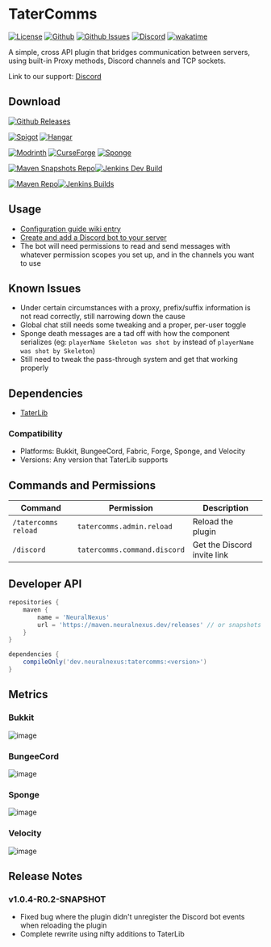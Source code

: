 # TaterComms

[![License](https://img.shields.io/github/license/p0t4t0sandwich/TaterComms?color=blue)](https://github.com/p0t4t0sandwich/TaterComms/blob/main/LICENSE)
[![Github](https://img.shields.io/github/stars/p0t4t0sandwich/TaterComms)](https://github.com/p0t4t0sandwich/TaterComms)
[![Github Issues](https://img.shields.io/github/issues/p0t4t0sandwich/TaterComms?label=Issues)](https://github.com/p0t4t0sandwich/TaterComms/issues)
[![Discord](https://img.shields.io/discord/1067482396246683708?color=7289da&logo=discord&logoColor=white)](https://discord.neuralnexus.dev)
[![wakatime](https://wakatime.com/badge/user/fc67ce74-ca69-40a4-912f-61b26dbe3068/project/c722f2dd-f37e-4e20-9b32-e00d4d8ec34b.svg)](https://wakatime.com/badge/user/fc67ce74-ca69-40a4-912f-61b26dbe3068/project/c722f2dd-f37e-4e20-9b32-e00d4d8ec34b)

A simple, cross API plugin that bridges communication between servers, using built-in Proxy methods, Discord channels
and TCP sockets.

Link to our support: [Discord](https://discord.neuralnexus.dev)

## Download

[![Github Releases](https://img.shields.io/github/downloads/p0t4t0sandwich/TaterComms/total?label=Github&logo=github&color=181717)](https://github.com/p0t4t0sandwich/TaterComms/releases)

[![Spigot](https://img.shields.io/spiget/downloads/110592?label=Spigot&logo=spigotmc&color=ED8106)](https://www.spigotmc.org/resources/tatercomms.110592/)
[![Hangar](https://img.shields.io/badge/Hangar-download-blue)](https://hangar.papermc.io/p0t4t0sandwich/TaterComms)

[//]: # ([![Bukkit]&#40;https://img.shields.io/curseforge/dt/980381?label=Bukkit&logo=https%3A%2F%2Fbukkit.org%2favicon.ico&color=1E6AB7&#41;]&#40;https://www.curseforge.com/minecraft/bukkit-plugins/taterlib&#41;)

[![Modrinth](https://img.shields.io/modrinth/dt/tatercomms?label=Modrinth&logo=modrinth&color=00AF5C)](https://modrinth.com/mod/tatercomms)
[![CurseForge](https://img.shields.io/curseforge/dt/877133?label=CurseForge&logo=curseforge&color=F16436)](https://www.curseforge.com/minecraft/mc-mods/tatercomms)
[![Sponge](https://img.shields.io/ore/dt/tatercomms?label=Sponge&logo=https%3A%2F%2Fspongepowered.org%2Ffavicon.ico&color=F7CF0D)](https://ore.spongepowered.org/p0t4t0sandwich/TaterComms)

[![Maven Snapshots Repo](https://img.shields.io/maven-metadata/v?label=Snapshot&metadataUrl=https%3A%2F%2Fmaven.neuralnexus.dev%2Fsnapshots%2Fdev%2Fneuralnexus%2Ftatercomms%2Fmaven-metadata.xml)](https://maven.neuralnexus.dev/#/snapshots/dev/neuralnexus/tatercomms)[![Jenkins Dev Build](https://img.shields.io/jenkins/build?jobUrl=https%3A%2F%2Fjenkins.neuralnexus.dev%2Fjob%2FTaterCommsDev%2F)](https://jenkins.neuralnexus.dev/job/TaterCommsDev/)

[![Maven Repo](https://img.shields.io/maven-metadata/v?label=Release&metadataUrl=https%3A%2F%2Fmaven.neuralnexus.dev%2Freleases%2Fdev%2Fneuralnexus%2Ftatercomms%2Fmaven-metadata.xml)](https://maven.neuralnexus.dev/#/releases/dev/neuralnexus/tatercomms)[![Jenkins Builds](https://img.shields.io/jenkins/build?jobUrl=https%3A%2F%2Fjenkins.neuralnexus.dev%2Fjob%2FTaterComms%2F)](https://jenkins.neuralnexus.dev/job/TaterComms/)

## Usage

- [Configuration guide wiki entry](https://github.com/p0t4t0sandwich/TaterComms/wiki/Configuration-Guide)
- [Create and add a Discord bot to your server](https://discordpy.readthedocs.io/en/stable/discord.html)
- The bot will need permissions to read and send messages with whatever permission scopes you set up, and in the
  channels you want to use

## Known Issues

- Under certain circumstances with a proxy, prefix/suffix information is not read correctly, still narrowing down the
  cause
- Global chat still needs some tweaking and a proper, per-user toggle
- Sponge death messages are a tad off with how the component serializes (eg: `playerName Skeleton was shot by` instead
  of `playerName was shot by Skeleton`)
- Still need to tweak the pass-through system and get that working properly

## Dependencies

- [TaterLib](https://github.com/p0t4t0sandwich/TaterLib)

### Compatibility

- Platforms: Bukkit, BungeeCord, Fabric, Forge, Sponge, and Velocity
- Versions: Any version that TaterLib supports

## Commands and Permissions

| Command              | Permission                   | Description                 |
|----------------------|------------------------------|-----------------------------|
| `/tatercomms reload` | `tatercomms.admin.reload`    | Reload the plugin           |
| `/discord`           | `tatercomms.command.discord` | Get the Discord invite link |

## Developer API

```gradle
repositories {
    maven {
        name = 'NeuralNexus'
        url = 'https://maven.neuralnexus.dev/releases' // or snapshots
    }
}

dependencies {
    compileOnly('dev.neuralnexus:tatercomms:<version>')
}
```

## Metrics

### Bukkit

![image](https://bstats.org/signatures/bukkit/TaterComms.svg)

### BungeeCord

![image](https://bstats.org/signatures/bungeecord/TaterComms.svg)

### Sponge

![image](https://bstats.org/signatures/sponge/TaterComms.svg)

### Velocity

![image](https://bstats.org/signatures/velocity/TaterComms.svg)

## Release Notes

### v1.0.4-R0.2-SNAPSHOT

- Fixed bug where the plugin didn't unregister the Discord bot events when reloading the plugin
- Complete rewrite using nifty additions to TaterLib
